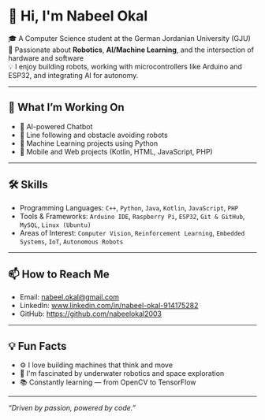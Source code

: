 # 👋 Hi, I'm Nabeel Okal

🎓 A Computer Science student at the German Jordanian University (GJU)  
🤖 Passionate about **Robotics**, **AI/Machine Learning**, and the intersection of hardware and software  
💡 I enjoy building robots, working with microcontrollers like Arduino and ESP32, and integrating AI for autonomy.

---

## 🚀 What I’m Working On
- 🤖 AI-powered Chatbot
- 🚗 Line following and obstacle avoiding robots
- 🧠 Machine Learning projects using Python
- 📱 Mobile and Web projects (Kotlin, HTML, JavaScript, PHP)

---

## 🛠️ Skills
- Programming Languages: `C++`, `Python`, `Java`, `Kotlin`, `JavaScript`, `PHP`
- Tools & Frameworks: `Arduino IDE`, `Raspberry Pi`, `ESP32`, `Git & GitHub`, `MySQL`, `Linux (Ubuntu)`
- Areas of Interest: `Computer Vision`, `Reinforcement Learning`, `Embedded Systems`, `IoT`, `Autonomous Robots`

---

## 📫 How to Reach Me
- Email: nabeel.okal@gmail.com
- LinkedIn: www.linkedin.com/in/nabeel-okal-914175282
- GitHub: https://github.com/nabeelokal2003

---

## 💡 Fun Facts
- ⚙️ I love building machines that think and move
- 🌊 I'm fascinated by underwater robotics and space exploration
- 📚 Constantly learning — from OpenCV to TensorFlow

---

_“Driven by passion, powered by code.”_
